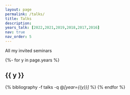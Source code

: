 ```yaml
---
layout: page
permalink: /talks/
title: Talks
description: 
years_talk: [2022,2021,2019,2018,2017,2016]
nav: true
nav_order: 5
---
```



<p markdown="1"> 
All my invited seminars
</p>





<div class="publications">


{%- for y in page.years %}    
    <h2 class="year">{{ y }}</h2>
        {% bibliography -f talks -q @*[year={{y}}]* %}
{% endfor %}



</div>